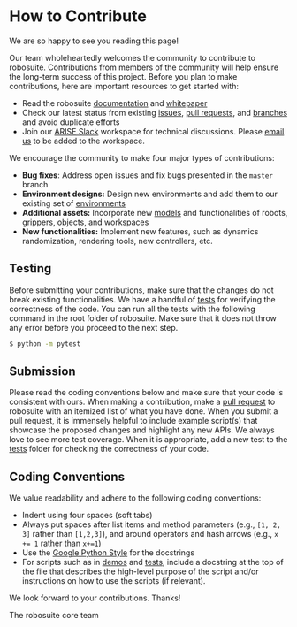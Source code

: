 How to Contribute
=================

We are so happy to see you reading this page!

Our team wholeheartedly welcomes the community to contribute to robosuite. Contributions from members of the community will help ensure the long-term success of this project. Before you plan to make contributions, here are important resources to get started with:

- Read the robosuite [documentation](https://robosuite.ai/docs/overview.html) and [whitepaper](https://robosuite.ai/assets/whitepaper.pdf)
- Check our latest status from existing [issues](https://github.com/ARISE-Initiative/robosuite/issues), [pull requests](https://github.com/ARISE-Initiative/robosuite/pulls), and [branches](https://github.com/ARISE-Initiative/robosuite/branches) and avoid duplicate efforts
- Join our [ARISE Slack](https://ariseinitiative.slack.com) workspace for technical discussions. Please [email us](mailto:yukez@cs.utexas.edu) to be added to the workspace.

We encourage the community to make four major types of contributions:

- **Bug fixes**: Address open issues and fix bugs presented in the `master` branch
- **Environment designs:** Design new environments and add them to our existing set of [environments](https://github.com/ARISE-Initiative/robosuite/tree/master/robosuite/environments)
- **Additional assets:** Incorporate new [models](https://github.com/ARISE-Initiative/robosuite/tree/master/robosuite/models) and functionalities of robots, grippers, objects, and workspaces
- **New functionalities:** Implement new features, such as dynamics randomization, rendering tools, new controllers, etc.

Testing
-------
Before submitting your contributions, make sure that the changes do not break existing functionalities.
We have a handful of [tests](https://github.com/ARISE-Initiative/robosuite/tree/master/tests) for verifying the correctness of the code.
You can run all the tests with the following command in the root folder of robosuite. Make sure that it does not throw any error before you proceed to the next step.
```sh
$ python -m pytest
```

Submission
----------
Please read the coding conventions below and make sure that your code is consistent with ours. When making a contribution, make a [pull request](https://docs.github.com/en/free-pro-team@latest/github/collaborating-with-issues-and-pull-requests/proposing-changes-to-your-work-with-pull-requests)
to robosuite with an itemized list of what you have done. When you submit a pull request, it is immensely helpful to include example script(s) that showcase the proposed changes and highlight any new APIs. 
We always love to see more test coverage. When it is appropriate, add a new test to the [tests](https://github.com/ARISE-Initiative/robosuite/tree/master/tests) folder for checking the correctness of your code.

Coding Conventions
------------------
We value readability and adhere to the following coding conventions:
- Indent using four spaces (soft tabs)
- Always put spaces after list items and method parameters (e.g., `[1, 2, 3]` rather than `[1,2,3]`), and around operators and hash arrows (e.g., `x += 1` rather than `x+=1`)
- Use the [Google Python Style](https://google.github.io/styleguide/pyguide.html#38-comments-and-docstrings) for the docstrings
- For scripts such as in [demos](https://github.com/ARISE-Initiative/robosuite/tree/master/robosuite/demos) and [tests](https://github.com/ARISE-Initiative/robosuite/tree/master/tests),
  include a docstring at the top of the file that describes the high-level purpose of the script and/or instructions on how to use the scripts (if relevant).

We look forward to your contributions. Thanks!

The robosuite core team

